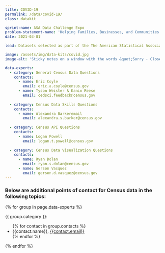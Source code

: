 ```yaml
---
title: COVID-19
permalink: /data/covid-19/
class: datakit

sprint-name: ASA Data Challenge Expo
problem-statement-name: 'Helping Families, Businesses, and Communities Respond to COVID-19'
date: 2021-03-01

lead: Datasets selected as part of the The American Statistical Association Annual Data Challenge Expo

image: /assets/img/data-kits/covid.jpg
image-alt: 'Sticky notes on a window with the words &quot;Sorry - Closed. COVID-19&quot;'

data-experts:
  - category: General Census Data Questions
    contacts: 
      - name: Eric Coyle
        email: eric.a.coyle@census.gov
      - name: Tyson Weister & Kanin Reese
        email: cedsci.feedback@census.gov
  
  - category: Census Data Skills Questions
    contacts:
      - name: Alexandra Barkeremail
        email: alexandra.s.barker@census.gov
  
  - category: Census API Questions
    contacts:
      - name: Logan Powell
        email: logan.t.powell@census.gov
  
  - category: Census Data Visualization Questions
    contacts:
      - name: Ryan Dolan
        email: ryan.s.dolan@census.gov
      - name: Gerson Vasquez
        email: gerson.d.vasquez@census.gov
---
```


### Below are additional points of contact for Census data in the following topics:

{% for group in page.data-experts %}
  <p class="margin-bottom-0 text-bold">{{ group.category }}:</p>
  <ul class="margin-top-0 usa-list--unstyled padding-left-4">
    {% for contact in group.contacts %}
      <li>
        {{contact.name}},
        <a class="usa-link" href="mailto:{{contact.email}}">{{contact.email}}</a>
      </li>
    {% endfor %}
  </ul>
{% endfor %}

